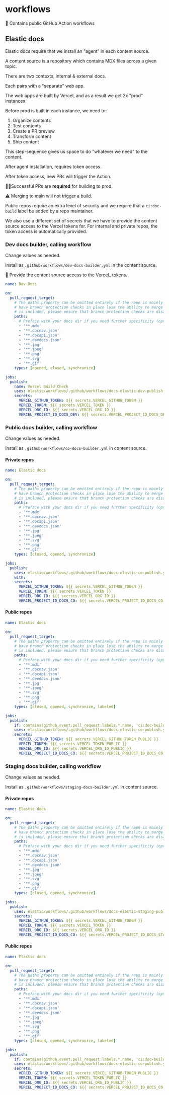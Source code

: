 # workflows

:wave: Contains public GitHub Action workflows
## Elastic docs

Elastic docs require that we install an "agent" in each content source.

A content source is a repository which contains MDX files across a given topic.

There are two contexts, internal & external docs. 

Each pairs with a "separate" web app.

The web apps are built by Vercel, and as a result we get 2x "prod" instances.

Before prod is built in each instance, we need to:

1. Organize contents 
2. Test contents
3. Create a PR preview
4. Transform content
5. Ship content

This step-sequence gives us space to do "whatever we need" to the content.

After agent installation, requires token access.

After token access, new PRs will trigger the Action.

🏴‍☠️Successful PRs are **required** for building to prod.

⚠️ Merging to main will not trigger a build.

Public repos require an extra level of security and we require that a `ci:doc-build` label be added by a repo maintainer.

We also use a different set of secrets that we have to provide the content source access to the Vercel tokens for. For internal and private repos, the token access is automatically provided. 

### Dev docs builder, calling workflow

Change values as needed.

Install as `.github/workflows/dev-docs-builder.yml` in the content source.

:wave: Provide the content source access to the Vercel_ tokens.

```yml
name: Dev Docs

on:
  pull_request_target:
    # The paths property can be omitted entirely if the repo is mainly used for docs. Leaving it in can result in builds that 
    # have branch protection checks in place lose the ability to merge because the workflow is not starting. If this property 
    # is included, please ensure that branch protection checks are disabled for the repo. 
    paths:
      # Preface with your docs dir if you need further specificity (optional)
      - '**.mdx'
      - '**.docnav.json'
      - '**.docapi.json'
      - '**.devdocs.json'
      - '**.jpg'
      - '**.jpeg'
      - '**.png'
      - '**.svg'
      - '**.gif'
    types: [opened, closed, synchronize]

jobs:
  publish:
    name: Vercel Build Check
    uses: elastic/workflows/.github/workflows/docs-elastic-dev-publish.yml@main
    secrets:
      VERCEL_GITHUB_TOKEN: ${{ secrets.VERCEL_GITHUB_TOKEN }}
      VERCEL_TOKEN: ${{ secrets.VERCEL_TOKEN }}
      VERCEL_ORG_ID: ${{ secrets.VERCEL_ORG_ID }}
      VERCEL_PROJECT_ID_DOCS_DEV: ${{ secrets.VERCEL_PROJECT_ID_DOCS_DEV }}
```


### Public docs builder, calling workflow

Change values as needed.

Install as `.github/workflows/co-docs-builder.yml` in content source.

#### Private repos

```yml
name: Elastic docs

on:
  pull_request_target:
    # The paths property can be omitted entirely if the repo is mainly used for docs. Leaving it in can result in builds that 
    # have branch protection checks in place lose the ability to merge because the workflow is not starting. If this property 
    # is included, please ensure that branch protection checks are disabled for the repo. 
    paths:
      # Preface with your docs dir if you need further specificity (optional)
      - '**.mdx'
      - '**.docnav.json'
      - '**.docapi.json'
      - '**.devdocs.json'
      - '**.jpg'
      - '**.jpeg'
      - '**.svg'
      - '**.png'
      - '**.gif'
    types: [closed, opened, synchronize]

jobs:
  publish:
    uses: elastic/workflows/.github/workflows/docs-elastic-co-publish.yml@main
    with:
    secrets:
      VERCEL_GITHUB_TOKEN: ${{ secrets.VERCEL_GITHUB_TOKEN }}
      VERCEL_TOKEN: ${{ secrets.VERCEL_TOKEN }}
      VERCEL_ORG_ID: ${{ secrets.VERCEL_ORG_ID }}
      VERCEL_PROJECT_ID_DOCS_CO: ${{ secrets.VERCEL_PROJECT_ID_DOCS_CO }}
```

#### Public repos

```yml
name: Elastic docs

on:
  pull_request_target:
    # The paths property can be omitted entirely if the repo is mainly used for docs. Leaving it in can result in builds that 
    # have branch protection checks in place lose the ability to merge because the workflow is not starting. If this property 
    # is included, please ensure that branch protection checks are disabled for the repo. 
    paths:
      # Preface with your docs dir if you need further specificity (optional)
      - '**.mdx'
      - '**.docnav.json'
      - '**.docapi.json'
      - '**.devdocs.json'
      - '**.jpg'
      - '**.jpeg'
      - '**.svg'
      - '**.png'
      - '**.gif'
    types: [closed, opened, synchronize, labeled]

jobs:
  publish:
    if: contains(github.event.pull_request.labels.*.name, 'ci:doc-build')
    uses: elastic/workflows/.github/workflows/docs-elastic-co-publish.yml@main
    secrets:
      VERCEL_GITHUB_TOKEN: ${{ secrets.VERCEL_GITHUB_TOKEN_PUBLIC }}
      VERCEL_TOKEN: ${{ secrets.VERCEL_TOKEN_PUBLIC }}
      VERCEL_ORG_ID: ${{ secrets.VERCEL_ORG_ID_PUBLIC }}
      VERCEL_PROJECT_ID_DOCS_CO: ${{ secrets.VERCEL_PROJECT_ID_DOCS_CO }}
```


### Staging docs builder, calling workflow

Change values as needed.

Install as `.github/workflows/staging-docs-builder.yml` in content source.

#### Private repos

```yml
name: Elastic docs

on:
  pull_request_target:
    # The paths property can be omitted entirely if the repo is mainly used for docs. Leaving it in can result in builds that 
    # have branch protection checks in place lose the ability to merge because the workflow is not starting. If this property 
    # is included, please ensure that branch protection checks are disabled for the repo. 
    paths:
      # Preface with your docs dir if you need further specificity (optional)
      - '**.mdx'
      - '**.docnav.json'
      - '**.docapi.json'
      - '**.devdocs.json'
      - '**.jpg'
      - '**.jpeg'
      - '**.svg'
      - '**.png'
      - '**.gif'
    types: [closed, opened, synchronize]

jobs:
  publish:
    uses: elastic/workflows/.github/workflows/docs-elastic-staging-publish.yml@main
    secrets:
      VERCEL_GITHUB_TOKEN: ${{ secrets.VERCEL_GITHUB_TOKEN }}
      VERCEL_TOKEN: ${{ secrets.VERCEL_TOKEN }}
      VERCEL_ORG_ID: ${{ secrets.VERCEL_ORG_ID }}
      VERCEL_PROJECT_ID_DOCS_CO: ${{ secrets.VERCEL_PROJECT_ID_DOCS_STAGING }}
```

#### Public repos

```yml
name: Elastic docs

on:
  pull_request_target:
    # The paths property can be omitted entirely if the repo is mainly used for docs. Leaving it in can result in builds that 
    # have branch protection checks in place lose the ability to merge because the workflow is not starting. If this property 
    # is included, please ensure that branch protection checks are disabled for the repo. 
    paths:
      # Preface with your docs dir if you need further specificity (optional)
      - '**.mdx'
      - '**.docnav.json'
      - '**.docapi.json'
      - '**.devdocs.json'
      - '**.jpg'
      - '**.jpeg'
      - '**.svg'
      - '**.png'
      - '**.gif'
    types: [closed, opened, synchronize, labeled]

jobs:
  publish:
    if: contains(github.event.pull_request.labels.*.name, 'ci:doc-build')
    uses: elastic/workflows/.github/workflows/docs-elastic-co-publish.yml@main
    secrets:
      VERCEL_GITHUB_TOKEN: ${{ secrets.VERCEL_GITHUB_TOKEN_PUBLIC }}
      VERCEL_TOKEN: ${{ secrets.VERCEL_TOKEN_PUBLIC }}
      VERCEL_ORG_ID: ${{ secrets.VERCEL_ORG_ID_PUBLIC }}
      VERCEL_PROJECT_ID_DOCS_CO: ${{ secrets.VERCEL_PROJECT_ID_DOCS_CO }}
```
